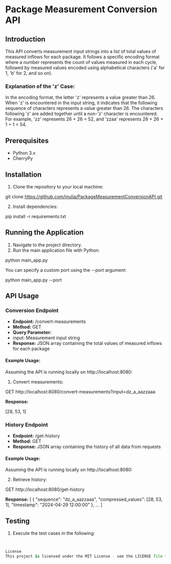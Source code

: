 # Package Measurement Conversion API

## Introduction

This API converts measurement input strings into a list of total values of measured inflows for each package. It follows a specific encoding format where a number represents the count of values measured in each cycle, followed by measured values encoded using alphabetical characters ('a' for 1, 'b' for 2, and so on).

### Explanation of the 'z' Case:

In the encoding format, the letter 'z' represents a value greater than 26. When 'z' is encountered in the input string, it indicates that the following sequence of characters represents a value greater than 26. The characters following 'z' are added together until a non-'z' character is encountered. For example, 'zz' represents 26 + 26 = 52, and 'zzaa' represents 26 + 26 + 1 + 1 = 54.

## Prerequisites

- Python 3.x
- CherryPy

## Installation

1. Clone the repository to your local machine:

git clone https://github.com/jnulia/PackageMeasurementConversionAPI.git


2. Install dependencies:

pip install -r requirements.txt


## Running the Application

1. Navigate to the project directory.
2. Run the main application file with Python:

python main_app.py


You can specify a custom port using the --port argument:

python main_app.py --port <port-number>


## API Usage

### Conversion Endpoint

- **Endpoint:** /convert-measurements
- **Method:** GET
- **Query Parameter:**
- input: Measurement input string
- **Response:** JSON array containing the total values of measured inflows for each package

#### Example Usage:

Assuming the API is running locally on http://localhost:8080:

1. Convert measurements:

GET http://localhost:8080/convert-measurements?input=dz_a_aazzaaa


**Response:**

[28, 53, 1]


### History Endpoint

- **Endpoint:** /get-history
- **Method:** GET
- **Response:** JSON array containing the history of all data from requests

#### Example Usage:

Assuming the API is running locally on http://localhost:8080:

2. Retrieve history:

GET http://localhost:8080/get-history


**Response:**
[
{
"sequence": "dz_a_aazzaaa",
"compressed_values": [28, 53, 1],
"timestamp": "2024-04-29 12:00:00"
},
...
]


## Testing

1. Execute the test cases in the following:

``` python -m unittest .\tests\test_sequence_processor.py 


License
This project is licensed under the MIT License - see the LICENSE file for details.
